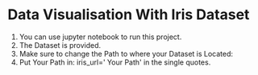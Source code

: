 # Data Visualisation With Iris Dataset<br>
1) You can use jupyter notebook to run this project.<br>
2) The Dataset is provided.<br>
3) Make sure to change the Path to where your Dataset is Located: <br>
4) Put Your Path in:  iris_url=' Your Path' in the single quotes.
